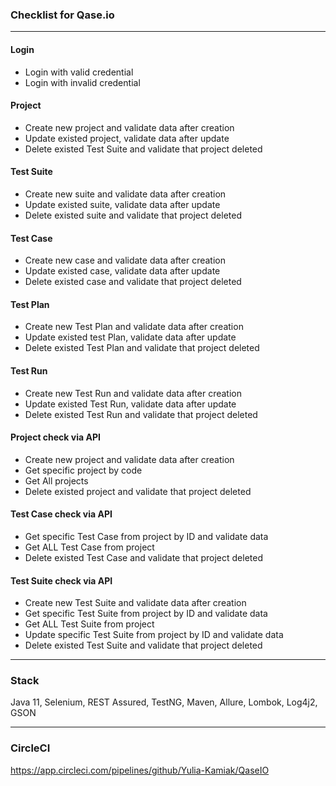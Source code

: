 ### Checklist for Qase.io


---------------------

#### **Login**

- Login with valid credential
- Login with invalid credential

#### **Project**

- Create new project and validate data after creation
- Update existed project, validate data after update
- Delete existed Test Suite and validate that project deleted

#### **Test Suite**

- Create new suite and validate data after creation
- Update existed suite, validate data after update
- Delete existed suite and validate that project deleted

#### **Test Case**

- Create new case and validate data after creation
- Update existed case, validate data after update
- Delete existed case and validate that project deleted

#### **Test Plan**

- Create new Test Plan and validate data after creation
- Update existed test Plan, validate data after update
- Delete existed Test Plan and validate that project deleted

#### **Test Run**

- Create new Test Run and validate data after creation
- Update existed Test Run, validate data after update
- Delete existed Test Run and validate that project deleted

#### **Project check via API**

- Create new project and validate data after creation
- Get specific project by code
- Get All projects
- Delete existed project and validate that project deleted

#### **Test Case check via API**

- Get specific Test Case from project by ID and validate data
- Get ALL Test Case from project
- Delete existed Test Case and validate that project deleted

#### **Test Suite check via API**

- Create new Test Suite and validate data after creation
- Get specific Test Suite from project by ID and validate data
- Get ALL Test Suite from project
- Update specific Test Suite from project by ID and validate data
- Delete existed Test Suite and validate that project deleted

---
### Stack
Java 11, Selenium, REST Assured, TestNG, Maven, Allure, Lombok, Log4j2, GSON

---
### CircleCI


https://app.circleci.com/pipelines/github/Yulia-Kamiak/QaseIO

